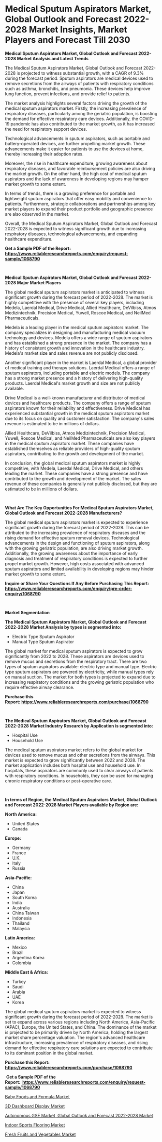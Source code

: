 <p><h1>Medical Sputum Aspirators Market, Global Outlook and Forecast 2022-2028 Market Insights, Market Players and Forecast Till 2030</h1></p><p><strong>Medical Sputum Aspirators Market, Global Outlook and Forecast 2022-2028 Market Analysis and Latest Trends</strong></p>
<p><p>The Medical Sputum Aspirators Market, Global Outlook and Forecast 2022-2028 is projected to witness substantial growth, with a CAGR of 9.3% during the forecast period. Sputum aspirators are medical devices used to remove secretions from the airways of patients with respiratory conditions such as asthma, bronchitis, and pneumonia. These devices help improve lung function, prevent infections, and provide relief to patients.</p><p>The market analysis highlights several factors driving the growth of the medical sputum aspirators market. Firstly, the increasing prevalence of respiratory diseases, particularly among the geriatric population, is boosting the demand for effective respiratory care devices. Additionally, the COVID-19 pandemic has also contributed to the market growth, as it has increased the need for respiratory support devices.</p><p>Technological advancements in sputum aspirators, such as portable and battery-operated devices, are further propelling market growth. These advancements make it easier for patients to use the devices at home, thereby increasing their adoption rates.</p><p>Moreover, the rise in healthcare expenditure, growing awareness about respiratory diseases, and favorable reimbursement policies are also driving the market growth. On the other hand, the high cost of medical sputum aspirators and the lack of awareness in developing regions may hamper market growth to some extent.</p><p>In terms of trends, there is a growing preference for portable and lightweight sputum aspirators that offer easy mobility and convenience to patients. Furthermore, strategic collaborations and partnerships among key market players to expand their product portfolio and geographic presence are also observed in the market.</p><p>Overall, the Medical Sputum Aspirators Market, Global Outlook and Forecast 2022-2028 is expected to witness significant growth due to increasing respiratory diseases, technological advancements, and expanding healthcare expenditure.</p></p>
<p><strong>Get a Sample PDF of the Report:&nbsp; <a href="https://www.reliableresearchreports.com/enquiry/request-sample/1068790">https://www.reliableresearchreports.com/enquiry/request-sample/1068790</a></strong></p>
<p>&nbsp;</p>
<p><strong>Medical Sputum Aspirators Market, Global Outlook and Forecast 2022-2028 Major Market Players</strong></p>
<p><p>The global medical sputum aspirators market is anticipated to witness significant growth during the forecast period of 2022-2028. The market is highly competitive with the presence of several key players, including Medela, Laerdal Medical, Drive Medical, Allied Healthcare, DeVilbiss, Atmos Medizintechnik, Precision Medical, Yuwell, Roscoe Medical, and NeilMed Pharmaceuticals.</p><p>Medela is a leading player in the medical sputum aspirators market. The company specializes in designing and manufacturing medical vacuum technology and devices. Medela offers a wide range of sputum aspirators and has established a strong presence in the market. The company has a history of consistent growth and innovation in the healthcare industry. Medela's market size and sales revenue are not publicly disclosed.</p><p>Another significant player in the market is Laerdal Medical, a global provider of medical training and therapy solutions. Laerdal Medical offers a range of sputum aspirators, including portable and electric models. The company has a strong market presence and a history of delivering high-quality products. Laerdal Medical's market growth and size are not publicly available.</p><p>Drive Medical is a well-known manufacturer and distributor of medical devices and healthcare products. The company offers a range of sputum aspirators known for their reliability and effectiveness. Drive Medical has experienced substantial growth in the medical sputum aspirators market due to its focus on quality and customer satisfaction. The company's sales revenue is estimated to be in millions of dollars.</p><p>Allied Healthcare, DeVilbiss, Atmos Medizintechnik, Precision Medical, Yuwell, Roscoe Medical, and NeilMed Pharmaceuticals are also key players in the medical sputum aspirators market. These companies have established themselves as reliable providers of high-quality sputum aspirators, contributing to the growth and development of the market.</p><p>In conclusion, the global medical sputum aspirators market is highly competitive, with Medela, Laerdal Medical, Drive Medical, and others leading the market. These companies have a strong presence and have contributed to the growth and development of the market. The sales revenue of these companies is generally not publicly disclosed, but they are estimated to be in millions of dollars.</p></p>
<p>&nbsp;</p>
<p><strong>What Are The Key Opportunities For Medical Sputum Aspirators Market, Global Outlook and Forecast 2022-2028 Manufacturers?</strong></p>
<p><p>The global medical sputum aspirators market is expected to experience significant growth during the forecast period of 2022-2028. This can be attributed to the increasing prevalence of respiratory diseases and the rising demand for effective sputum removal devices. Technological advancements in the design and functioning of sputum aspirators, along with the growing geriatric population, are also driving market growth. Additionally, the growing awareness about the importance of early diagnosis and treatment of respiratory conditions is expected to further propel market growth. However, high costs associated with advanced sputum aspirators and limited availability in developing regions may hinder market growth to some extent.</p></p>
<p><strong>Inquire or Share Your Questions If Any Before Purchasing This Report: <a href="https://www.reliableresearchreports.com/enquiry/pre-order-enquiry/1068790">https://www.reliableresearchreports.com/enquiry/pre-order-enquiry/1068790</a></strong></p>
<p>&nbsp;</p>
<p><strong>Market Segmentation</strong></p>
<p><strong>The Medical Sputum Aspirators Market, Global Outlook and Forecast 2022-2028 Market Analysis by types is segmented into:</strong></p>
<p><ul><li>Electric Type Sputum Aspirator</li><li>Manual Type Sputum Aspirator</li></ul></p>
<p><p>The global market for medical sputum aspirators is expected to grow significantly from 2022 to 2028. These aspirators are devices used to remove mucus and secretions from the respiratory tract. There are two types of sputum aspirators available: electric type and manual type. Electric type sputum aspirators are powered by electricity, while manual types rely on manual suction. The market for both types is projected to expand due to increasing respiratory conditions and the growing geriatric population who require effective airway clearance.</p></p>
<p><strong>Purchase this Report:&nbsp;<a href="https://www.reliableresearchreports.com/purchase/1068790">https://www.reliableresearchreports.com/purchase/1068790</a></strong></p>
<p>&nbsp;</p>
<p><strong>The Medical Sputum Aspirators Market, Global Outlook and Forecast 2022-2028 Market Industry Research by Application is segmented into:</strong></p>
<p><ul><li>Hospital Use</li><li>Household Use</li></ul></p>
<p><p>The medical sputum aspirators market refers to the global market for devices used to remove mucus and other secretions from the airways. This market is expected to grow significantly between 2022 and 2028. The market application includes both hospital use and household use. In hospitals, these aspirators are commonly used to clear airways of patients with respiratory conditions. In households, they can be used for managing chronic respiratory conditions or post-operative care.</p></p>
<p>&nbsp;</p>
<p><strong>In terms of Region, the Medical Sputum Aspirators Market, Global Outlook and Forecast 2022-2028 Market Players available by Region are:</strong></p>
<p>
    <p> <strong> North America: </strong>
        <ul>
            <li>United States</li>
            <li>Canada</li>
        </ul>
        </p> 
    <p> <strong> Europe: </strong>
        <ul>
            <li>Germany</li>
            <li>France</li>
            <li>U.K.</li>
            <li>Italy</li>
            <li>Russia</li>
        </ul>
        </p> 
    <p> <strong> Asia-Pacific: </strong>
        <ul>
            <li>China</li>
            <li>Japan</li>
            <li>South Korea</li>
            <li>India</li>
            <li>Australia</li>
            <li>China Taiwan</li>
            <li>Indonesia</li>
            <li>Thailand</li>
            <li>Malaysia</li>
        </ul>
        </p> 
    <p> <strong> Latin America: </strong>
        <ul>
            <li>Mexico</li>
            <li>Brazil</li>
            <li>Argentina Korea</li>
            <li>Colombia</li>
        </ul>
        </p> 
    <p> <strong> Middle East & Africa: </strong>
        <ul>
            <li>Turkey</li>
            <li>Saudi</li>
            <li>Arabia</li>
            <li>UAE</li>
            <li>Korea</li>
        </ul>
    </p>
    </p>
<p><p>The global medical sputum aspirators market is expected to witness significant growth during the forecast period of 2022-2028. The market is set to expand across various regions including North America, Asia-Pacific (APAC), Europe, the United States, and China. The dominance of the market is projected to be primarily driven by North America, holding the largest market share percentage valuation. The region's advanced healthcare infrastructure, increasing prevalence of respiratory diseases, and rising demand for effective respiratory care solutions are expected to contribute to its dominant position in the global market.</p></p>
<p><strong>Purchase this Report: <a href="https://www.reliableresearchreports.com/purchase/1068790">https://www.reliableresearchreports.com/purchase/1068790</a></strong></p>
<p>&nbsp;<strong>Get a Sample PDF of the Report:&nbsp;&nbsp;<a href="https://www.reliableresearchreports.com/enquiry/request-sample/1068790">https://www.reliableresearchreports.com/enquiry/request-sample/1068790</a></strong></p>
<p><strong></strong></p>
<p><p><a href="https://www.reportprime.com/baby-foods-and-formula-r6623">Baby Foods and Formula Market</a></p><p><a href="https://www.reportprime.com/3d-dashboard-display-r3393">3D Dashboard Display Market</a></p><p><a href="https://github.com/GroverBarry/Market-Research-Report-List-1/blob/main/autonomous-gse-market-global-outlook-and-forecast-2022-2028-market.md">Autonomous GSE Market, Global Outlook and Forecast 2022-2028 Market</a></p><p><a href="https://www.linkedin.com/pulse/indoor-sports-flooring-market-size-share-global-analysis-report-zajje/">Indoor Sports Flooring Market</a></p><p><a href="https://www.linkedin.com/pulse/fresh-fruits-vegetables-market-size-share-global-analysis-5kq4e/">Fresh Fruits and Vegetables Market</a></p></p>